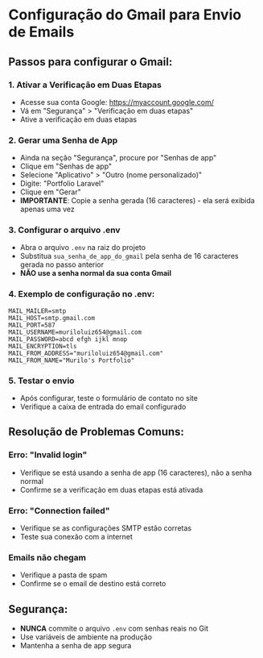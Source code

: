 # Configuração do Gmail para Envio de Emails

## Passos para configurar o Gmail:

### 1. Ativar a Verificação em Duas Etapas
- Acesse sua conta Google: https://myaccount.google.com/
- Vá em "Segurança" > "Verificação em duas etapas"
- Ative a verificação em duas etapas

### 2. Gerar uma Senha de App
- Ainda na seção "Segurança", procure por "Senhas de app"
- Clique em "Senhas de app"
- Selecione "Aplicativo" > "Outro (nome personalizado)"
- Digite: "Portfolio Laravel"
- Clique em "Gerar"
- **IMPORTANTE**: Copie a senha gerada (16 caracteres) - ela será exibida apenas uma vez

### 3. Configurar o arquivo .env
- Abra o arquivo `.env` na raiz do projeto
- Substitua `sua_senha_de_app_do_gmail` pela senha de 16 caracteres gerada no passo anterior
- **NÃO use a senha normal da sua conta Gmail**

### 4. Exemplo de configuração no .env:
```
MAIL_MAILER=smtp
MAIL_HOST=smtp.gmail.com
MAIL_PORT=587
MAIL_USERNAME=muriloluiz654@gmail.com
MAIL_PASSWORD=abcd efgh ijkl mnop
MAIL_ENCRYPTION=tls
MAIL_FROM_ADDRESS="muriloluiz654@gmail.com"
MAIL_FROM_NAME="Murilo's Portfolio"
```

### 5. Testar o envio
- Após configurar, teste o formulário de contato no site
- Verifique a caixa de entrada do email configurado

## Resolução de Problemas Comuns:

### Erro: "Invalid login"
- Verifique se está usando a senha de app (16 caracteres), não a senha normal
- Confirme se a verificação em duas etapas está ativada

### Erro: "Connection failed"
- Verifique se as configurações SMTP estão corretas
- Teste sua conexão com a internet

### Emails não chegam
- Verifique a pasta de spam
- Confirme se o email de destino está correto

## Segurança:
- **NUNCA** commite o arquivo `.env` com senhas reais no Git
- Use variáveis de ambiente na produção
- Mantenha a senha de app segura
